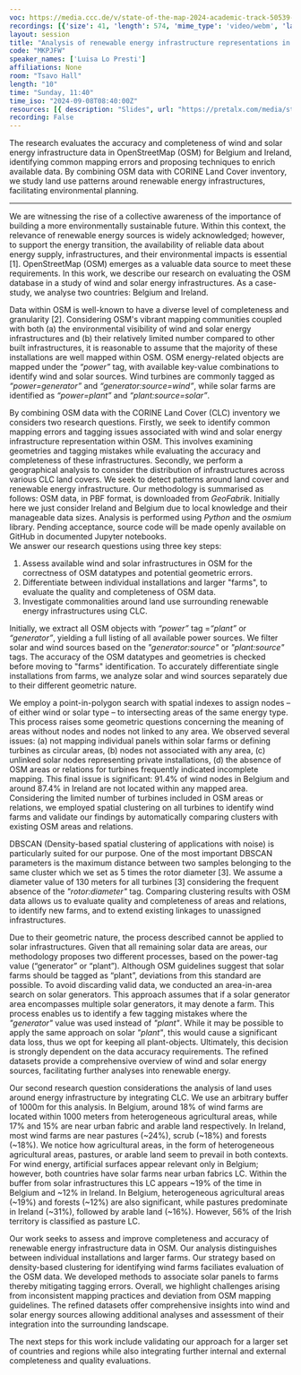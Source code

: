 ```yaml
---
voc: https://media.ccc.de/v/state-of-the-map-2024-academic-track-50539-analysis-of-renewable-energy-infrastructure-representations-in-openstreetmap
recordings: [{'size': 41, 'length': 574, 'mime_type': 'video/webm', 'language': 'eng', 'filename': 'sotm2024-50539-eng-Analysis_of_renewable_energy_infrastructure_representations_in_OpenStreetMap_webm-hd.webm', 'state': 'new', 'folder': 'webm-hd', 'high_quality': True, 'width': 1920, 'height': 1080, 'updated_at': '2024-11-28T20:32:40.468+01:00', 'recording_url': 'https://cdn.media.ccc.de/events/sotm/2024/webm-hd/sotm2024-50539-eng-Analysis_of_renewable_energy_infrastructure_representations_in_OpenStreetMap_webm-hd.webm', 'url': 'https://api.media.ccc.de/public/recordings/82015', 'event_url': 'https://api.media.ccc.de/public/events/13edf2b1-4371-55cc-b733-a199dcb45ca5', 'conference_url': 'https://api.media.ccc.de/public/conferences/sotm2024'}, {'size': 20, 'length': 574, 'mime_type': 'video/webm', 'language': 'eng', 'filename': 'sotm2024-50539-eng-Analysis_of_renewable_energy_infrastructure_representations_in_OpenStreetMap_webm-sd.webm', 'state': 'new', 'folder': 'webm-sd', 'high_quality': False, 'width': 720, 'height': 576, 'updated_at': '2024-11-28T20:26:55.356+01:00', 'recording_url': 'https://cdn.media.ccc.de/events/sotm/2024/webm-sd/sotm2024-50539-eng-Analysis_of_renewable_energy_infrastructure_representations_in_OpenStreetMap_webm-sd.webm', 'url': 'https://api.media.ccc.de/public/recordings/82014', 'event_url': 'https://api.media.ccc.de/public/events/13edf2b1-4371-55cc-b733-a199dcb45ca5', 'conference_url': 'https://api.media.ccc.de/public/conferences/sotm2024'}, {'size': 8, 'length': 574, 'mime_type': 'audio/mpeg', 'language': 'eng', 'filename': 'sotm2024-50539-eng-Analysis_of_renewable_energy_infrastructure_representations_in_OpenStreetMap_mp3.mp3', 'state': 'new', 'folder': 'mp3', 'high_quality': False, 'width': 0, 'height': 0, 'updated_at': '2024-11-28T20:20:58.677+01:00', 'recording_url': 'https://cdn.media.ccc.de/events/sotm/2024/mp3/sotm2024-50539-eng-Analysis_of_renewable_energy_infrastructure_representations_in_OpenStreetMap_mp3.mp3', 'url': 'https://api.media.ccc.de/public/recordings/82013', 'event_url': 'https://api.media.ccc.de/public/events/13edf2b1-4371-55cc-b733-a199dcb45ca5', 'conference_url': 'https://api.media.ccc.de/public/conferences/sotm2024'}, {'size': 13, 'length': 574, 'mime_type': 'video/mp4', 'language': 'eng', 'filename': 'sotm2024-50539-eng-Analysis_of_renewable_energy_infrastructure_representations_in_OpenStreetMap_sd.mp4', 'state': 'new', 'folder': 'h264-sd', 'high_quality': False, 'width': 720, 'height': 576, 'updated_at': '2024-11-28T20:20:55.169+01:00', 'recording_url': 'https://cdn.media.ccc.de/events/sotm/2024/h264-sd/sotm2024-50539-eng-Analysis_of_renewable_energy_infrastructure_representations_in_OpenStreetMap_sd.mp4', 'url': 'https://api.media.ccc.de/public/recordings/82012', 'event_url': 'https://api.media.ccc.de/public/events/13edf2b1-4371-55cc-b733-a199dcb45ca5', 'conference_url': 'https://api.media.ccc.de/public/conferences/sotm2024'}, {'size': 26, 'length': 574, 'mime_type': 'video/mp4', 'language': 'eng', 'filename': 'sotm2024-50539-eng-Analysis_of_renewable_energy_infrastructure_representations_in_OpenStreetMap_hd.mp4', 'state': 'new', 'folder': 'h264-hd', 'high_quality': True, 'width': 1920, 'height': 1080, 'updated_at': '2024-11-28T20:18:39.917+01:00', 'recording_url': 'https://cdn.media.ccc.de/events/sotm/2024/h264-hd/sotm2024-50539-eng-Analysis_of_renewable_energy_infrastructure_representations_in_OpenStreetMap_hd.mp4', 'url': 'https://api.media.ccc.de/public/recordings/82011', 'event_url': 'https://api.media.ccc.de/public/events/13edf2b1-4371-55cc-b733-a199dcb45ca5', 'conference_url': 'https://api.media.ccc.de/public/conferences/sotm2024'}]
layout: session
title: "Analysis of renewable energy infrastructure representations in OpenStreetMap"
code: "MKPJFW"
speaker_names: ['Luisa Lo Presti']
affiliations: None
room: "Tsavo Hall"
length: "10"
time: "Sunday, 11:40"
time_iso: "2024-09-08T08:40:00Z"
resources: [{ description: "Slides", url: "https://pretalx.com/media/state-of-the-map-2024-academic-track/submissions/MKPJFW/resources/Analysis_of_renewable__zffvQ1a.pdf" }]
recording: False
---
```


The research evaluates the accuracy and completeness of wind and solar energy infrastructure data in OpenStreetMap (OSM) for Belgium and Ireland, identifying common mapping errors and proposing techniques to enrich available data. By combining OSM data with CORINE Land Cover inventory, we study land use patterns around renewable energy infrastructures, facilitating environmental planning.

<hr>

We are witnessing the rise of a collective awareness of the importance of building a more environmentally sustainable future. Within this context, the relevance of renewable energy sources is widely acknowledged; however, to support the energy transition, the availability of reliable data about energy supply, infrastructures, and their environmental impacts is essential [1]. OpenStreetMap (OSM) emerges as a valuable data source to meet these requirements. In this work, we describe our research on evaluating the OSM database in a study of wind and solar energy infrastructures. As a case-study, we analyse two countries: Belgium and Ireland.

Data within OSM is well-known to have a diverse level of completeness and granularity [2]. Considering OSM's vibrant mapping communities coupled with both (a) the environmental visibility of wind and solar energy infrastructures and (b) their relatively limited number compared to other built infrastructures, it is reasonable to assume that the majority of these installations are well mapped within OSM. OSM energy-related objects are mapped under the _“power”_ tag, with available key-value combinations to identify wind and solar sources. Wind turbines are commonly tagged as _“power=generator”_ and _“generator:source=wind”_, while solar farms are identified as _“power=plant”_ and _“plant:source=solar”_.

By combining OSM data with the CORINE Land Cover (CLC) inventory we considers two research questions. Firstly, we seek to identify common mapping errors and tagging issues associated with wind and solar energy infrastructure representation within OSM. This involves examining geometries and tagging mistakes while evaluating the accuracy and completeness of these infrastructures. Secondly, we perform a geographical analysis to consider the distribution of infrastructures across various CLC land covers. We seek to detect patterns around land cover and renewable energy infrastructure. Our methodology is summarised as follows: OSM data, in PBF format, is downloaded from _GeoFabrik_. Initially here we just consider Ireland and Belgium due to local knowledge and their manageable data sizes. Analysis is performed using _Python_ and the _osmium_ library. Pending acceptance, source code will be made openly available on GitHub in documented Jupyter notebooks.  
We answer our research questions using three key steps:
1. Assess available wind and solar infrastructures in OSM for the correctness of OSM datatypes and potential geometric errors.
2. Differentiate between individual installations and larger &#34;farms&#34;, to evaluate the quality and completeness of OSM data.
3. Investigate commonalities around land use surrounding renewable energy infrastructures using CLC.

Initially, we extract all OSM objects with _“power”_ tag =_“plant”_ or _“generator”_, yielding a full listing of all available power sources. We filter solar and wind sources based on the _&#34;generator:source&#34;_ or _&#34;plant:source&#34;_ tags. The accuracy of the OSM datatypes and geometries is checked before moving to &#34;farms&#34; identification. To accurately differentiate single installations from farms, we analyze solar and wind sources separately due to their different geometric nature.

We employ a point-in-polygon search with spatial indexes to assign nodes – of either wind or solar type – to intersecting areas of the same energy type. This process raises some geometric questions concerning the meaning of areas without nodes and nodes not linked to any area. We observed several issues: (a) not mapping individual panels within solar farms or defining turbines as circular areas, (b) nodes not associated with any area, (c) unlinked solar nodes representing private installations, (d) the absence of OSM areas or relations for turbines frequently indicated incomplete mapping. This final issue is significant: 91.4% of wind nodes in Belgium and around 87.4% in Ireland are not located within any mapped area. Considering the limited number of turbines included in OSM areas or relations, we employed spatial clustering on all turbines to identify wind farms and validate our findings by automatically comparing clusters with existing OSM areas and relations.

DBSCAN (Density-based spatial clustering of applications with noise) is particularly suited for our purpose. One of the most important DBSCAN parameters is the maximum distance between two samples belonging to the same cluster which we set as 5 times the rotor diameter [3]. We assume a diameter value of 130 meters for all turbines [3] considering the frequent absence of the _&#34;rotor:diameter&#34;_ tag. Comparing clustering results with OSM data allows us to evaluate quality and completeness of areas and relations, to identify new farms, and to extend existing linkages to unassigned infrastructures.  

Due to their geometric nature, the process described cannot be applied to solar infrastructures. Given that all remaining solar data are areas, our methodology proposes two different processes, based on the power-tag value (“generator” or “plant”). Although OSM guidelines suggest that solar farms should be tagged as “plant”, deviations from this standard are possible. To avoid discarding valid data, we conducted an area-in-area search on solar generators. This approach assumes that if a solar generator area encompasses multiple solar generators, it may denote a farm. This process enables us to identify a few tagging mistakes where the _&#34;generator&#34;_ value was used instead of _&#34;plant&#34;_. While it may be possible to apply the same approach on solar _&#34;plant&#34;_, this would cause a significant data loss, thus we opt for keeping all plant-objects. Ultimately, this decision is strongly dependent on the data accuracy requirements. The refined datasets provide a comprehensive overview of wind and solar energy sources, facilitating further analyses into renewable energy.  

Our second research question considerations the analysis of land uses around energy infrastructure by integrating CLC. We use an arbitrary buffer of 1000m for this analysis. In Belgium, around 18% of wind farms are located within 1000 meters from heterogeneous agricultural areas, while 17% and 15% are near urban fabric and arable land respectively. In Ireland, most wind farms are near pastures (~24%), scrub (~18%) and forests (~18%). We notice how agricultural areas, in the form of heterogeneous agricultural areas, pastures, or arable land seem to prevail in both contexts. For wind energy, artificial surfaces appear relevant only in Belgium; however, both countries have solar farms near urban fabrics LC. Within the buffer from solar infrastructures  this LC appears ~19% of the time in Belgium and ~12% in Ireland. In Belgium, heterogeneous agricultural areas (~19%) and forests (~12%) are also significant, while pastures predominate in Ireland (~31%), followed by arable land (~16%). However, 56% of the Irish territory is classified as pasture LC.

Our work seeks to assess and improve completeness and accuracy of renewable energy infrastructure data in OSM. Our analysis distinguishes between individual installations and larger farms. Our strategy based on density-based clustering for identifying wind farms faciliates evaluation of the OSM data. We developed methods to associate solar panels to farms thereby mitigating tagging errors. Overall, we highlight challenges arising from inconsistent mapping practices and deviation from OSM mapping guidelines. The refined datasets offer comprehensive insights into wind and solar energy sources allowing additional analyses and assessment of their integration into the surrounding landscape.

The next steps for this work include validating our approach for a larger set of countries and regions while also integrating further internal and external completeness and quality evaluations.

